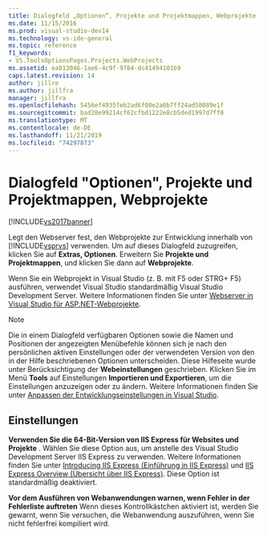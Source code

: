 ```yaml
---
title: Dialogfeld „Optionen“, Projekte und Projektmappen, Webprojekte | Microsoft-Dokumentation
ms.date: 11/15/2016
ms.prod: visual-studio-dev14
ms.technology: vs-ide-general
ms.topic: reference
f1_keywords:
- VS.ToolsOptionsPages.Projects.WebProjects
ms.assetid: ea813046-1ae6-4c9f-9784-dc41494101b9
caps.latest.revision: 14
author: jillre
ms.author: jillfra
manager: jillfra
ms.openlocfilehash: 5456ef4935feb2ad6f08e2a0b7ff24ad58089e1f
ms.sourcegitcommit: bad28e99214cf62cfbd1222e8cb5ded1997d7ff0
ms.translationtype: MT
ms.contentlocale: de-DE
ms.lasthandoff: 11/21/2019
ms.locfileid: "74297873"
---
```

# <a name="options-dialog-box-projects-and-solutions-web-projects"></a>Dialogfeld "Optionen", Projekte und Projektmappen, Webprojekte
[!INCLUDE[vs2017banner](../../includes/vs2017banner.md)]

Legt den Webserver fest, den Webprojekte zur Entwicklung innerhalb von [!INCLUDE[vsprvs](../../includes/vsprvs-md.md)] verwenden. Um auf dieses Dialogfeld zuzugreifen, klicken Sie auf **Extras, Optionen**. Erweitern Sie **Projekte und Projektmappen**, und klicken Sie dann auf **Webprojekte**.

 Wenn Sie ein Webprojekt in Visual Studio (z. B. mit F5 oder STRG+ F5) ausführen, verwendet Visual Studio standardmäßig Visual Studio Development Server. Weitere Informationen finden Sie unter [Webserver in Visual Studio für ASP.NET-Webprojekte](https://msdn.microsoft.com/31d4f588-df59-4b7e-b9ea-e1f2dd204328).

> [!NOTE]
> Die in einem Dialogfeld verfügbaren Optionen sowie die Namen und Positionen der angezeigten Menübefehle können sich je nach den persönlichen aktiven Einstellungen oder der verwendeten Version von den in der Hilfe beschriebenen Optionen unterscheiden. Diese Hilfeseite wurde unter Berücksichtigung der **Webeinstellungen** geschrieben. Klicken Sie im Menü **Tools** auf Einstellungen **Importieren und Exportieren**, um die Einstellungen anzuzeigen oder zu ändern. Weitere Informationen finden Sie unter [Anpassen der Entwicklungseinstellungen in Visual Studio](https://msdn.microsoft.com/22c4debb-4e31-47a8-8f19-16f328d7dcd3).

## <a name="settings"></a>Einstellungen
 **Verwenden Sie die 64-Bit-Version von IIS Express für Websites und Projekte** . Wählen Sie diese Option aus, um anstelle des Visual Studio Development Server IIS Express zu verwenden. Weitere Informationen finden Sie unter [Introducing IIS Express (Einführung in IIS Express)](https://weblogs.asp.net/scottgu/introducing-iis-express) und [IIS Express Overview (Übersicht über IIS Express)](https://docs.microsoft.com/iis/extensions/introduction-to-iis-express/iis-express-overview). Diese Option ist standardmäßig deaktiviert.

 **Vor dem Ausführen von Webanwendungen warnen, wenn Fehler in der Fehlerliste auftreten** Wenn dieses Kontrollkästchen aktiviert ist, werden Sie gewarnt, wenn Sie versuchen, die Webanwendung auszuführen, wenn Sie nicht fehlerfrei kompiliert wird.
